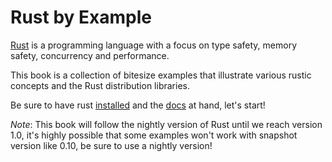 # Rust by Example

[Rust](http://www.rust-lang.org/) is a programming language with a focus on
type safety, memory safety, concurrency and performance.

This book is a collection of bitesize examples that illustrate various rustic
concepts and the Rust distribution libraries.

Be sure to have rust [installed](http://www.rust-lang.org/install.html) and the
[docs](http://doc.rust-lang.org/std/) at hand, let's
start!

*Note*: This book will follow the nightly version of Rust until we reach
version 1.0, it's highly possible that some examples won't work with snapshot
version like 0.10, be sure to use a nightly version!
